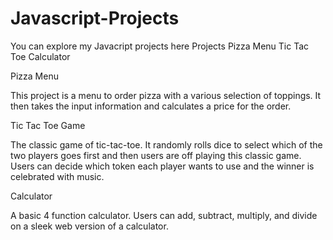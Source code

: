 # Javascript-Projects
You can explore my Javacript projects here 
Projects
Pizza Menu
Tic Tac Toe
Calculator 

Pizza Menu

This project is a menu to order pizza with a various selection of toppings. It then takes the input information and calculates a price for the order. 

Tic Tac Toe Game 

The classic game of tic-tac-toe. It randomly rolls dice to select which of the two players goes first and then users are off playing this classic game. Users can decide which token each player wants to use and the winner is celebrated with music.

Calculator

A basic 4 function calculator. Users can add, subtract, multiply, and divide on a sleek web version of a calculator. 
